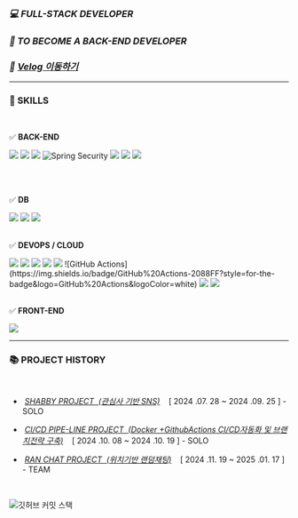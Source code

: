 ### *💻 FULL-STACK DEVELOPER* 



### ***🚀 TO BECOME A BACK-END DEVELOPER***

### ***🚀  <a href="https://velog.io/@agida0413/posts">Velog 이동하기 </a>***

---


### 🔧 SKILLS


<br>

   ✅ **BACK-END** 
    <div>
       <span><img src="https://img.shields.io/badge/java-007396?style=for-the-badge&logo=OpenJDK&logoColor=white"></span>
       <span><img src="https://img.shields.io/badge/Spring-6DB33F?style=for-the-badge&logo=Spring&logoColor=white"></span> 
       <span><img src="https://img.shields.io/badge/springboot-6DB33F?style=for-the-badge&logo=springboot&logoColor=white"></span> 
      ![Spring Security](https://img.shields.io/badge/Spring%20Security-6DB33F?style=for-the-badge&logo=Spring%20Security&logoColor=white)
       <span> <img src="https://img.shields.io/badge/MyBatis-DC382D?style=for-the-badge&logo=mybatis&logoColor=white"></span>
        <span><img src="https://img.shields.io/badge/JWT-black?style=for-the-badge&logo=JSON%20web%20tokens"></span> 
        <span><img src="https://img.shields.io/badge/WEBSOCKET-black?style=for-the-badge&logo=rocket&logoColor=#D33847"></span>
     </div>

<br>






 




<br>


   ✅ **DB**

   <div>  <span><img src="https://img.shields.io/badge/MySQL-4479A1?style=for-the-badge&logo=MySQL&logoColor=white"></span>
       <span>  <img src="https://img.shields.io/badge/oracle-F80000?style=for-the-badge&logo=oracle&logoColor=white"> </span> 
    <span>   <img src="https://img.shields.io/badge/Redis-DC382D?style=for-the-badge&logo=Redis&logoColor=white">  </span> 
  
   </div>



<br>

   
   ✅ **DEVOPS / CLOUD**

   <div>
       <span><img src="https://img.shields.io/badge/Amazon%20EC2-FF9900?style=for-the-badge&logo=Amazon%20EC2&logoColor=white"></span>
         <span><img src="https://img.shields.io/badge/Amazon%20S3-569A31?style=for-the-badge&logo=Amazon%20S3&logoColor=white"></span> 
         <span><img src="https://img.shields.io/badge/Amazon_RDS-527FFF?style=for-the-badge&logo=amazonaws&logoColor=white"></span> 
      <span> <img src="https://img.shields.io/badge/Elastic%20Beanstalk-4B8BBE?style=for-the-badge&logo=Amazon%20AWS&logoColor=white"></span> 
        <span> <img src="https://img.shields.io/badge/Docker-2496ED?style=for-the-badge&logo=Docker&logoColor=white"/></span> 
      ![GitHub Actions](https://img.shields.io/badge/GitHub%20Actions-2088FF?style=for-the-badge&logo=GitHub%20Actions&logoColor=white)
      <span> <img src="https://img.shields.io/badge/ElastiCache-blue?style=for-the-badge&logo=amazonelasticache&logoColor=#C925D1"> </span>
             <span><img src="https://img.shields.io/badge/nginx-%23009639.svg?style=for-the-badge&logo=nginx&logoColor=white"/></span>
  
   </div>




<br>

   ✅ **FRONT-END**

   <div>  <span><img src="https://img.shields.io/badge/vuejs-%2335495e.svg?style=for-the-badge&logo=vuedotjs&logoColor=%234FC08D"></span>  
 
 </div>   


   ---


   
### 📚 PROJECT HISTORY 



<br>


-  &nbsp;*<a href="https://github.com/agida0413/ShabbyProject">SHABBY PROJECT &nbsp;(관심사 기반 SNS)</a>*  &nbsp;&nbsp;  [ 2024 .07. 28 ~ 2024 .09. 25 ] - SOLO
  
-  &nbsp;*<a href="https://github.com/agida0413/CI-CD-Pipeline-Project">CI/CD PIPE-LINE PROJECT &nbsp;(Docker +GithubActions CI/CD자동화 및 브랜치전략 구축)</a>*  &nbsp;&nbsp;  [ 2024 .10. 08 ~ 2024 .10. 19 ] - SOLO

-  &nbsp;*<a href="https://github.com/agida0413/Rand_Chat_Project">RAN CHAT PROJECT &nbsp;(위치기반 랜덤채팅)</a>*  &nbsp;&nbsp;  [ 2024 .11. 19 ~ 2025 .01. 17 ] - TEAM






<br>







![깃허브 커밋 스택](https://streak-stats.demolab.com?user=agida0413&theme=transparent&locale=ko)
